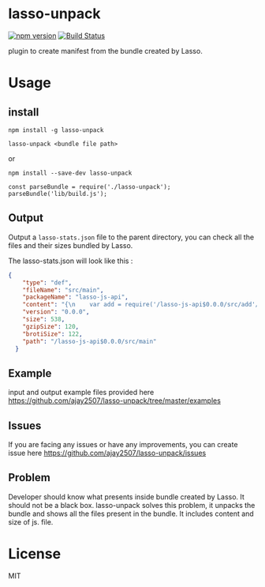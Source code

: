 # lasso-unpack
[![npm version](https://badge.fury.io/js/lasso-unpack.svg)](https://www.npmjs.com/package/eslint-config-ajay)
[![Build Status](https://travis-ci.org/pajaydev/lasso-unpack.svg?branch=master)](https://www.npmjs.com/package/lasso-unpack)

plugin to create manifest from the bundle created by Lasso.

Usage
========

## install

```
npm install -g lasso-unpack

lasso-unpack <bundle file path>
````
or

```
npm install --save-dev lasso-unpack

const parseBundle = require('./lasso-unpack');
parseBundle('lib/build.js');

```

## Output

Output a `lasso-stats.json` file to the parent directory, you can check all the files and their sizes bundled by Lasso.


The lasso-stats.json will look like this : 

```json
{
    "type": "def",
    "fileName": "src/main",
    "packageName": "lasso-js-api",
    "content": "{\n    var add = require('/lasso-js-api$0.0.0/src/add'/*'./add'*/);\n    var jquery = require('/jquery$2.2.4/dist/jquery'/*'jquery'*/);\n    var Greeter = require('/lasso-js-api$0.0.0/src/Greeter.ts'/*'./Greeter.ts'*/);\n\n    jquery(function () {\n        $(document.body).append('2+2=' + add(2, 2));\n        //console.log(greeter);\n        var greeter = new Greeter(\"Ajaykumar\");\n        $(document.body).append(greeter.greet());\n    });\n\n}",
    "version": "0.0.0",
    "size": 538,
    "gzipSize": 120,
    "brotiSize": 122,
    "path": "/lasso-js-api$0.0.0/src/main"
  }
```
## Example
input and output example files provided here
https://github.com/ajay2507/lasso-unpack/tree/master/examples

## Issues
If you are facing any issues or have any improvements, you can create issue here
https://github.com/ajay2507/lasso-unpack/issues

## Problem

Developer should know what presents inside bundle created by Lasso. It should not be a black box. lasso-unpack solves this problem, it unpacks the bundle and shows all the files present in the bundle. It includes content and size of js. file.

License
========

MIT
